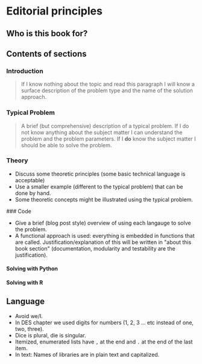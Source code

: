 # Editorial principles

## Who is this book for?

## Contents of sections

### Introduction

> If I know nothing about the topic and read this paragraph I will know a
> surface description of the problem type and the name of the solution approach.

### Typical Problem

> A brief (but comprehensive) description of a typical problem. If I do not know
> anything about the subject matter I can understand the problem and the problem
> parameters. If I **do** know the subject matter I should be able to solve the
> problem.

### Theory

- Discuss some theoretic principles (some basic technical language is acceptable)
- Use a smaller example (different to the typical problem) that can be done by
  hand.
- Some theoretic concepts might be illustrated using the typical problem.

### Code

- Give a brief (blog post style) overview of using each langauge to solve the
problem.
- A functional approach is used: everything is embedded in functions that are
  called. Justification/explanation of this will be written in "about this book
  section" (documentation, modularity and testability are the justification).

#### Solving with Python

#### Solving with R

## Language

- Avoid we/I.
- In DES chapter we used digits for numbers (1, 2, 3 ... etc instead of one,
  two, three).
- Dice is plural, die is singular.
- Itemized, enumerated lists have `,` at the end and `.` at the end of the last
  item.
- In text: Names of libraries are in plain text and capitalized.
